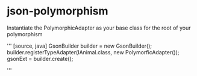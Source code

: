 json-polymorphism
=================

Instantiate the PolymorphicAdapter as your base class for the root of your polymorphism

''' [source, java]
		GsonBuilder builder = new GsonBuilder();
		builder.registerTypeAdapter(IAnimal.class, new PolymorficAdapter<IAnimal>());
		gsonExt = builder.create();


'''  